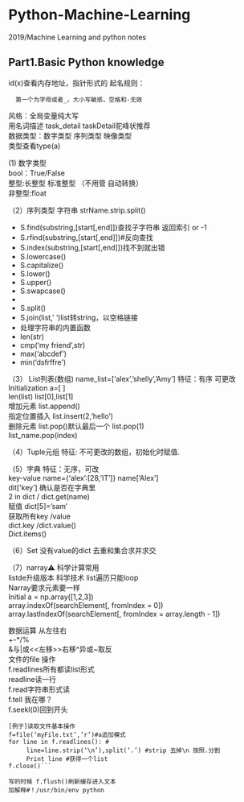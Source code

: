 # Python-Machine-Learning
2019/Machine Learning and python notes
## Part1.Basic Python knowledge

id(x)查看内存地址，指针形式的
起名规则：

      第一个为字母或者_，大小写敏感，空格和-无效
      
风格：全局变量纯大写   
用名词描述 task_detail taskDetail驼峰状推荐   
数据类型：数字类型 序列类型 映像类型   
类型查看type(a)  

(1) 数字类型    
bool：True/False  
整型:长整型 标准整型 （不用管 自动转换）  
非整型:float
       
（2）序列类型
字符串 strName.strip.split()
*  S.find(substring,[start[,end]])查找子字符串 返回索引 or -1
* S.rfind(substring,[start[,end]])#反向查找
* S.index(substring,[start[,end]])找不到就出错
* S.lowercase()
* S.capitalize()
* S.lower()
* S.upper()
* S.swapcase()
* 
* S.split()
* S.join(list,’ ‘)list转string，以空格链接
* 处理字符串的内置函数
* len(str)
* cmp(‘my friend’,str)
* max(‘abcdef')
* min(‘dsfrffre')

（3） List列表(数组) name_list=[‘alex’,’shelly’,’Amy’] 
特征：有序 可更改  
Initialization   a=[ ]  
len(list) list[0],list[1]  
增加元素 list.append()  
指定位置插入 list.insert(2,’hello’)  
删除元素 list.pop()默认最后一个 list.pop(1)  
list_name.pop(index)  

（4）Tuple元组
特征: 不可更改的数组，初始化时赋值.

（5）字典 
特征：无序，可改  
key-value name={‘alex’:[28,’IT’]} name[‘Alex’]  
dit['key’]
确认是否在字典里  
2 in dict / dict.get(name)  
赋值 dict[5]=’sam’  
获取所有key /value   
dict.key /dict.value()  
Dict.items()  

（6）Set 没有value的dict 去重和集合求并求交

（7）narray⚠️ 科学计算常用  
listde升级版本 科学技术 list遍历只能loop  
Narray要求元素要一样  
Initial a = np.array([1,2,3])  
array.indexOf(searchElement[, fromIndex = 0])  
array.lastIndexOf(searchElement[, fromIndex = array.length - 1])  

数据运算 从左往右  
+-*/%  
&与|或<<左移>>右移^异或~取反  
文件的file 操作  
f.readlines所有都读list形式   
readline读一行   
f.read字符串形式读  
f.tell 我在哪？  
f.seekl(0)回到开头  



```
[例子]读取文件基本操作
f=file(‘myFile.txt’,’r’)#a追加模式
for line in f.readlines(): #
     line=line.strip(‘\n’),split(‘.’) #strip 去掉\n 按照.分割
     Print line #获得一个list
f.close()```

写的时候 f.flush()刷新缓存进入文本
加解释#！/usr/bin/env python
